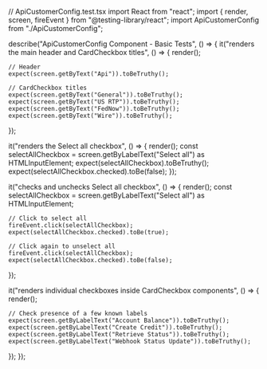 // ApiCustomerConfig.test.tsx
import React from "react";
import { render, screen, fireEvent } from "@testing-library/react";
import ApiCustomerConfig from "./ApiCustomerConfig";

describe("ApiCustomerConfig Component - Basic Tests", () => {
  it("renders the main header and CardCheckbox titles", () => {
    render(<ApiCustomerConfig customer={{}} setCustomer={jest.fn()} />);

    // Header
    expect(screen.getByText("Api")).toBeTruthy();

    // CardCheckbox titles
    expect(screen.getByText("General")).toBeTruthy();
    expect(screen.getByText("US RTP")).toBeTruthy();
    expect(screen.getByText("FedNow")).toBeTruthy();
    expect(screen.getByText("Wire")).toBeTruthy();
  });

  it("renders the Select all checkbox", () => {
    render(<ApiCustomerConfig customer={{}} setCustomer={jest.fn()} />);
    const selectAllCheckbox = screen.getByLabelText("Select all") as HTMLInputElement;
    expect(selectAllCheckbox).toBeTruthy();
    expect(selectAllCheckbox.checked).toBe(false);
  });

  it("checks and unchecks Select all checkbox", () => {
    render(<ApiCustomerConfig customer={{}} setCustomer={jest.fn()} />);
    const selectAllCheckbox = screen.getByLabelText("Select all") as HTMLInputElement;

    // Click to select all
    fireEvent.click(selectAllCheckbox);
    expect(selectAllCheckbox.checked).toBe(true);

    // Click again to unselect all
    fireEvent.click(selectAllCheckbox);
    expect(selectAllCheckbox.checked).toBe(false);
  });

  it("renders individual checkboxes inside CardCheckbox components", () => {
    render(<ApiCustomerConfig customer={{}} setCustomer={jest.fn()} />);

    // Check presence of a few known labels
    expect(screen.getByLabelText("Account Balance")).toBeTruthy();
    expect(screen.getByLabelText("Create Credit")).toBeTruthy();
    expect(screen.getByLabelText("Retrieve Status")).toBeTruthy();
    expect(screen.getByLabelText("Webhook Status Update")).toBeTruthy();
  });
});
